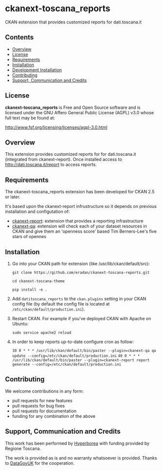 
# ckanext-toscana_reports
CKAN extension that provides customized reports for dati.toscana.it

## Contents

- [Overview](#overview)
- [License](#license)
- [Requirements](#requirements)
- [Installation](#installation)
- [Development Installation](#development-installation)
- [Contributing](#contributing)
- [Support, Communication and Credits](#support-communication-and-credits)


## License

**ckanext-toscana_reports** is Free and Open Source software and is licensed under the GNU Affero General Public License (AGPL) v3.0 whose full text may be found at:

http://www.fsf.org/licensing/licenses/agpl-3.0.html

## Overview 

This extension provides customized reports for for dati.toscana.it (integrated from ckanext-report).
Once installed access to http://dati.toscana.it/report to access reports.

## Requirements

The ckanext-toscana_reports extension has been developed for CKAN 2.5 or later.

It's based upon the ckanext-report infrustructure so it depends on previous installation and configutation of:
* [ckanext-report](https://github.com/datagovuk/ckanext-report): extension that provides a reporting infrastructure 
* [ckanext-qa](https://github.com/ckan/ckanext-qa): extension will check each of your dataset resources in CKAN and give them an 'openness score' based Tim Berners-Lee's five stars of opennes


## Installation

1. Go into your CKAN path for extension (like /usr/lib/ckan/default/src):
 
    `git clone https://github.com/eradan/ckanext-toscana-reports.git`

    `cd ckanext-toscana-theme`

    `pip install -e .`

2. Add ``datitoscana_reports`` to the ``ckan.plugins`` setting in your CKAN
   config file (by default the config file is located at ``/etc/ckan/default/production.ini``).

3. Restart CKAN. For example if you've deployed CKAN with Apache on Ubuntu:

     `sudo service apache2 reload`

4. In order to keep reports up-to-date configure cron as follow:

    `30 0 * * * /usr/lib/ckan/default/bin/paster --plugin=ckanext-qa qa update --config=/etc/ckan/default/production.ini`
    `40 0 * * * /usr/lib/ckan/default/bin/paster --plugin=ckanext-report report generate --config=/etc/ckan/default/production.ini`

  
## Contributing

We welcome contributions in any form:

* pull requests for new features
* pull requests for bug fixes
* pull requests for documentation
* funding for any combination of the above

## Support, Communication and Credits

This work has been performed by [Hyperborea](http://www.hyperborea.com) with funding provided by Regione Toscana.

The work is provided as is and no warranty whatsoever is provided. 
Thanks to [DataGovUK](http://data.gov.uk) for the cooperation.